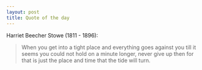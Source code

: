 ```yaml
---
layout: post
title: Quote of the day
---
```


Harriet Beecher Stowe (1811 - 1896):

> When you get into a tight place and everything goes against you till it seems you could not hold on a minute longer, never give up then for that is just the place and time that the tide will turn.
